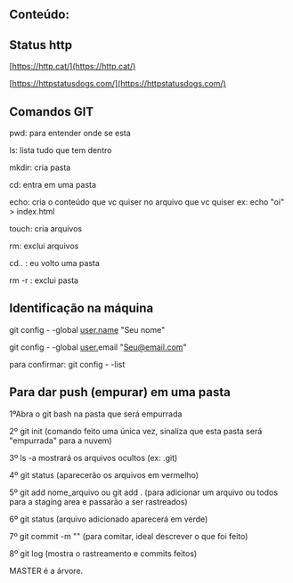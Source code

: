 ## Conteúdo: 

## Status http


[https://http.cat/](https://http.cat/)

[https://httpstatusdogs.com/](https://httpstatusdogs.com/)

## Comandos GIT


pwd: para entender onde se esta 

ls: lista tudo que tem dentro

mkdir: cria pasta

cd: entra em uma pasta

echo: cria o conteúdo que vc quiser no arquivo que vc quiser 
    ex: echo "oi" > index.html 

touch: cria arquivos 

rm: exclui arquivos

cd.. : eu volto uma pasta 

rm -r : exclui pasta  

## Identificação na máquina


git config - -global [user.name](http://user.name) "Seu nome"

git config - -global [user.](http://user.name)email "Seu@email.com"

para confirmar: git config - -list

## Para dar push (empurar) em uma pasta


1ºAbra o git bash na pasta que será empurrada

2º git init (comando feito uma única vez, sinaliza que esta pasta será "empurrada" para a nuvem)

3º ls -a mostrará os arquivos ocultos (ex: .git)

4º git status (aparecerão os arquivos em vermelho)

5º git add nome_arquivo ou git add . (para adicionar um arquivo ou todos para a staging area e passarão a ser rastreados)

6º git status (arquivo adicionado aparecerá em verde)

7º git commit -m "" (para comitar, ideal descrever o que foi feito)

8º git log (mostra o rastreamento e commits feitos)

MASTER é a árvore.
